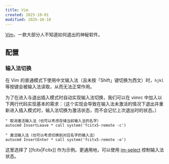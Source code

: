 ```yaml
---
title: Vim
created: 2025-10-01
modified: 2025-10-10
---
```


[Vim](https://github.com/vim/vim)，一款大部分人不知道如何退出的神秘软件。

## 配置

### 输入法切换

在 Vim 的普通模式下使用中文输入法（且未按「Shift」键切换为西文）时，`hjkl` 等按键会被输入法读取，从而无法正常作用。

为了在进入与退出插入模式时自动实现输入法切换，我们可以在 vimrc 中加入以下两行代码实现基本的需求：（这个实现会导致在输入法未激活的情况下退出并重新进入插入模式时，输入法切换为激活状态，而不会记忆上次退出时的状态。）

```vim
" 取消激活输入法（也可以考虑存储当前输入法的名字）
autocmd InsertLeave * call system('fcitx5-remote -c')

" 激活输入法（也可以考虑切换到对应名字的输入法）
autocmd InsertEnter * call system('fcitx5-remote -o')
```

这里选择了 [[fcitx|Fcitx]] 作为示例。更通用地，可以使用 [im-select](https://github.com/daipeihust/im-select) 控制输入法状态。
